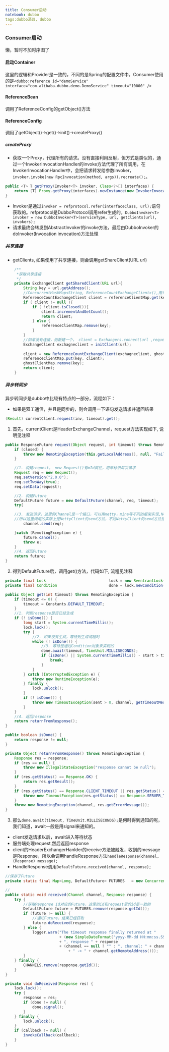 ```yaml
---
title: Consumer启动
notebook: dubbo
tags:dubbo源码, dubbo
---
```


### Consumer启动
懒，暂时不加时序图了

#### 启动Container
这里的逻辑和Provider是一致的，不同的是Spring的配置文件中，Consumer使用的是`<dubbo:reference id="demoService" interface="com.alibaba.dubbo.demo.DemoService" timeout="10000" />`

#### ReferenceBean
调用了ReferenceConfig的getObject()方法

#### ReferenceConfig
调用了getObject()->get()->init()->createProxy()

##### createProxy
+ 获取一个Proxy，代理所有的请求。没有直接利用反射，但方式是类似的，通过一个InvokerInvocationHandler的invoke方法代理了所有调用，在InvokerInvocationHandler中，会把请求转发给参数invoker，`invoker.invoke(new RpcInvocation(method, args)).recreate();`。

```java
public <T> T getProxy(Invoker<T> invoker, Class<?>[] interfaces) {
    return (T) Proxy.getProxy(interfaces).newInstance(new InvokerInvocationHandler(invoker));
}

```

+ Invoker是通过`invoker = refprotocol.refer(interfaceClass, url);`语句获取的。refprotocol是DubboProtocol调用refer生成的。`DubboInvoker<T> invoker = new DubboInvoker<T>(serviceType, url, getClients(url), invokers);`
+ 请求最终会转发到AbstractInvoker的invoke方法，最后由DubboInvoker的doInvoker(Invocation invocation)方法处理

##### 共享连接
+ getClients, 如果使用了共享连接，则会调用getShareClient(URL url)

```java
    /**
     *获取共享连接 
     */
    private ExchangeClient getSharedClient(URL url){
        String key = url.getAddress();
        //ConcurrentHashMap<String, ReferenceCountExchangeClient>(),用来缓存链接
        ReferenceCountExchangeClient client = referenceClientMap.get(key);
        if ( client != null ){
            if ( !client.isClosed()){
                client.incrementAndGetCount();
                return client;
            } else {
                referenceClientMap.remove(key);
            }
        }
        //如果没有连接，则新建一个， client = Exchangers.connect(url ,requestHandler);
        ExchangeClient exchagneclient = initClient(url);
        
        client = new ReferenceCountExchangeClient(exchagneclient, ghostClientMap);
        referenceClientMap.put(key, client);
        ghostClientMap.remove(key);
        return client; 
    }
```

##### 异步转同步
异步转同步是dubbo中比较有特点的一部分，流程如下：
+ 如果是双工通信，并且是同步的，则会调用一下语句发送请求并返回结果

```java
(Result) currentClient.request(inv, timeout).get();
```
1. 首先，currentClient是HeaderExchangeChannel，request方法实现如下, 说明见注释

```java
public ResponseFuture request(Object request, int timeout) throws RemotingException {
    if (closed) {
        throw new RemotingException(this.getLocalAddress(), null, "Failed to send request " + request + ", cause: The channel " + this + " is closed!");
    }

    //1. 构建request， new Request()有mId属性，用来标识每次请求
    Request req = new Request();
    req.setVersion("2.0.0");
    req.setTwoWay(true);
    req.setData(request);

    //2. 构建Future
    DefaultFuture future = new DefaultFuture(channel, req, timeout);
    try{

    //3. 发送请求，这里的Channel是一个接口，可以用netty，mina等不同的框架实现,NettyClient实现了Channel，
    //所以这里调用的实际上是NettyClient的send方法，不过NettyClient的send方法是在其父类AbstractClient中实现的
        channel.send(req);

    }catch (RemotingException e) {
        future.cancel();
        throw e;
    }
    //4. 返回Future
    return future;
}

```

2. 得到DefaultFuture后，调用get()方法，代码如下, 流程见注释

```java
private final Lock                            lock = new ReentrantLock();
private final Condition                       done = lock.newCondition();

public Object get(int timeout) throws RemotingException {
    if (timeout <= 0) {
        timeout = Constants.DEFAULT_TIMEOUT;
    }
    //1. 判断response是否已经生成
    if (! isDone()) {
        long start = System.currentTimeMillis();
        lock.lock();
        try {
        	//2. 如果没有生成，等待到生成或超时
            while (! isDone()) {
            	//3. 等待是通过Condition对象来实现的
                done.await(timeout, TimeUnit.MILLISECONDS);
                if (isDone() || System.currentTimeMillis() - start > timeout) {
                    break;
                }
            }
        } catch (InterruptedException e) {
            throw new RuntimeException(e);
        } finally {
            lock.unlock();
        }
        if (! isDone()) {
            throw new TimeoutException(sent > 0, channel, getTimeoutMessage(false));
        }
    }
    //4. 返回response
    return returnFromResponse();
}

public boolean isDone() {
    return response != null;
}

private Object returnFromResponse() throws RemotingException {
    Response res = response;
    if (res == null) {
        throw new IllegalStateException("response cannot be null");
    }
    if (res.getStatus() == Response.OK) {
        return res.getResult();
    }
    if (res.getStatus() == Response.CLIENT_TIMEOUT || res.getStatus() == Response.SERVER_TIMEOUT) {
        throw new TimeoutException(res.getStatus() == Response.SERVER_TIMEOUT, channel, res.getErrorMessage());
    }
    throw new RemotingException(channel, res.getErrorMessage());
}   
```

3. 那么`done.await(timeout, TimeUnit.MILLISECONDS);`是何时得到通知的呢，我们知道，await一般是用signal来通知的。
+ client发送请求以后，await进入等待状态
+ 服务端处理request,然后返回response
+ client的HeaderExchangerHanlder的receive方法被触发，收到的message是Response，所以会调用handleResponse方法`handleResponse(channel, (Response) message);`
+ HandleResponse调用`DefaultFuture.received(channel, response);`

```java
//保存了Future
private static final Map<Long, DefaultFuture> FUTURES   = new ConcurrentHashMap<Long, DefaultFuture>();

//
public static void received(Channel channel, Response response) {
    try {
    	//获取Response id对应的Future，这里的id和request里的id是一致的
        DefaultFuture future = FUTURES.remove(response.getId());
        if (future != null) {
        	//通知Future，结果已经获取
            future.doReceived(response);
        } else {
            logger.warn("The timeout response finally returned at " 
                        + (new SimpleDateFormat("yyyy-MM-dd HH:mm:ss.SSS").format(new Date())) 
                        + ", response " + response 
                        + (channel == null ? "" : ", channel: " + channel.getLocalAddress() 
                            + " -> " + channel.getRemoteAddress()));
        }
    } finally {
        CHANNELS.remove(response.getId());
    }
}

private void doReceived(Response res) {
    lock.lock();
    try {
        response = res;
        if (done != null) {
            done.signal();
        }
    } finally {
        lock.unlock();
    }
    if (callback != null) {
        invokeCallback(callback);
    }
}

```



